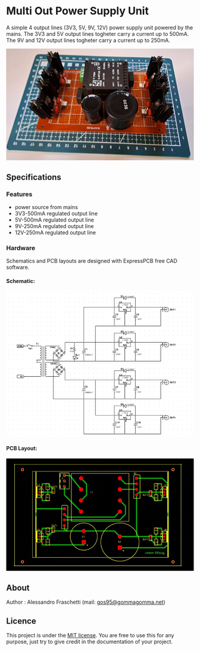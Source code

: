 # Multi Out Power Supply Unit
A simple 4 output lines (3V3, 5V, 9V, 12V) power supply unit powered by the mains. 
The 3V3 and 5V output lines togheter carry a current up to 500mA.
The 9V and 12V output lines togheter carry a current up to 250mA.

![overview](mopsu_built.jpg)


## Specifications

### Features
- power source from mains
- 3V3-500mA regulated output line
- 5V-500mA regulated output line
- 9V-250mA regulated output line
- 12V-250mA regulated output line


### Hardware
Schematics and PCB layouts are designed with ExpressPCB free CAD software.

#### Schematic:
![board-schematic](hardware/mopsu_sch.jpg)

#### PCB Layout:
![board-pcb](hardware/mopsu_pcb.jpg)


## About
Author : Alessandro Fraschetti (mail: [gos95@gommagomma.net](mailto:gos95@gommagomma.net))


## Licence
This project is under the [MIT license](LICENSE).
You are free to use this for any purpose, just try to give credit in the documentation of your project.

